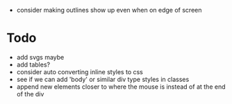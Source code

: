 
- consider making outlines show up even when on edge of screen






# Todo
- add svgs maybe
- add tables?
- consider auto converting inline styles to css
- see if we can add 'body' or similar div type styles in classes
- append new elements closer to where the mouse is instead of at the end of the div




